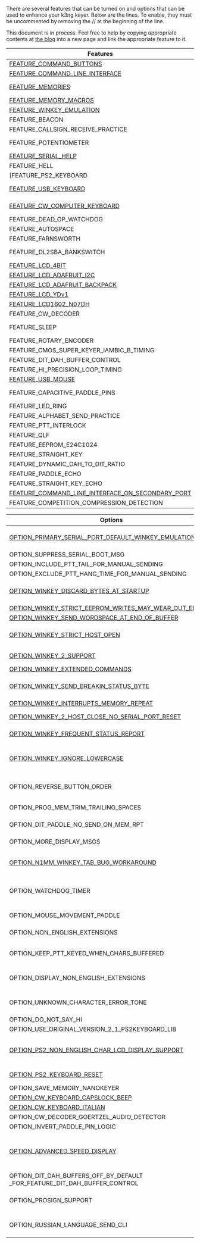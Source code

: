 There are several features that can be turned on and options that can be used to enhance your k3ng keyer. Below are the lines. To enable, they must be uncommented by removing the // at the beginning of the line.

This document is in process. Feel free to help by copying appropriate contents at [the blog](http://blog.radioartisan.com/arduino-cw-keyer/) into a new page and link the appropriate feature to it.

| Features | Location | Notes |
| ---- |:----:|:---------------|
|[FEATURE_COMMAND_BUTTONS](https://github.com/k3ng/k3ng_cw_keyer/wiki/Feature:-Command-Buttons) | keyer_features_and_options.h | Enable command buttons 
|[FEATURE_COMMAND_LINE_INTERFACE](https://github.com/k3ng/k3ng_cw_keyer/wiki/Feature:-Command-Line-Interface) | keyer_features_and_options.h | Enable command line interface over serial connection
|[FEATURE_MEMORIES](https://github.com/k3ng/k3ng_cw_keyer/wiki/Feature:-Memory) | keyer_features_and_options.h | on the Arduino Due, you must have FEATURE_EEPROM_E24C1024 and E24C1024 EEPROM hardware in order to compile this
|[FEATURE_MEMORY_MACROS](https://github.com/k3ng/k3ng_cw_keyer/wiki/Feature:-Memory) | keyer_features_and_options.h | 
|[FEATURE_WINKEY_EMULATION](https://github.com/k3ng/k3ng_cw_keyer/wiki/Feature:-Winkey) | keyer_features_and_options.h | 
|FEATURE_BEACON | keyer_features_and_options.h | 
|FEATURE_CALLSIGN_RECEIVE_PRACTICE | keyer_features_and_options.h | 
|FEATURE_POTENTIOMETER | keyer_features_and_options.h | Speed control, if enabled, must have pot connected or false wpm will trigger changes randomly
|[FEATURE_SERIAL_HELP](https://github.com/k3ng/k3ng_cw_keyer/wiki/Feature:-Command-Line-Interface) | keyer_features_and_options.h | show help for command line interface
|FEATURE_HELL | keyer_features_and_options.h | 
|[FEATURE_PS2_KEYBOARD| keyer_features_and_options.h |  | keyer_features_and_options.h | Use a PS2 keyboard to send code - Change keyboard layout (non-US) in K3NG_PS2Keyboard.h.  Additional options below.
|[FEATURE_USB_KEYBOARD](https://github.com/k3ng/k3ng_cw_keyer/wiki/Feature:-Keyboard-Mouse) | keyer_features_and_options.h | Use a USB keyboard to send code - Uncomment three lines in k3ng_keyer.ino (search for note_usb_uncomment_lines)
|[FEATURE_CW_COMPUTER_KEYBOARD](https://github.com/k3ng/k3ng_cw_keyer/wiki/Feature:-Keyboard-Mouse) | keyer_features_and_options.h | Have an Arduino Due or Leonardo act as a USB HID (Human Interface Device) keyboard and use the paddle to "type" characters on the computer
|FEATURE_DEAD_OP_WATCHDOG | keyer_features_and_options.h | 
|FEATURE_AUTOSPACE | keyer_features_and_options.h | 
|FEATURE_FARNSWORTH | keyer_features_and_options.h | 
|FEATURE_DL2SBA_BANKSWITCH | keyer_features_and_options.h | Switch memory banks feature as described here: http://dl2sba.com/index.php?option=com_content&view=article&id=131:nanokeyer&catid=15:shack&Itemid=27#english
|[FEATURE_LCD_4BIT](https://github.com/k3ng/k3ng_cw_keyer/wiki/Feature:-Display) | keyer_features_and_options.h | classic LCD disidefplay using 4 I/O lines
|[FEATURE_LCD_ADAFRUIT_I2C](https://github.com/k3ng/k3ng_cw_keyer/wiki/Feature:-Display) | keyer_features_and_options.h | Adafruit I2C LCD display using MCP23017 at addr 0x20
|[FEATURE_LCD_ADAFRUIT_BACKPACK](https://github.com/k3ng/k3ng_cw_keyer/wiki/Feature:-Display) | keyer_features_and_options.h | Adafruit I2C LCD Backup using MCP23008
|[FEATURE_LCD_YDv1](https://github.com/k3ng/k3ng_cw_keyer/wiki/Feature:-Display) | keyer_features_and_options.h | YourDuino I2C LCD display with old LCM 1602 V1 ic
|[FEATURE_LCD1602_N07DH](https://github.com/k3ng/k3ng_cw_keyer/wiki/Feature:-Display) | keyer_features_and_options.h | http://linksprite.com/wiki/index.php5?title=16_X_2_LCD_Keypad_Shield_for_Arduino
|FEATURE_CW_DECODER | keyer_features_and_options.h | Decode CW into the keyer
|FEATURE_SLEEP | keyer_features_and_options.h | go to sleep after x minutes to conserve battery power (not compatible with Arduino DUE, may have mixed results with Mega and Mega ADK)
|FEATURE_ROTARY_ENCODER | keyer_features_and_options.h | Use a rotary encoder for speed control
|FEATURE_CMOS_SUPER_KEYER_IAMBIC_B_TIMING | keyer_features_and_options.h | 
|FEATURE_DIT_DAH_BUFFER_CONTROL | keyer_features_and_options.h | 
|FEATURE_HI_PRECISION_LOOP_TIMING | keyer_features_and_options.h | 
|[FEATURE_USB_MOUSE](https://github.com/k3ng/k3ng_cw_keyer/wiki/Feature:-Keyboard-Mouse) | keyer_features_and_options.h | Uncomment three lines in k3ng_keyer.ino (search for note_usb_uncomment_lines)
|FEATURE_CAPACITIVE_PADDLE_PINS | keyer_features_and_options.h | remove the bypass capacitors on the paddle_left and paddle_right lines when using capactive paddles
|FEATURE_LED_RING | keyer_features_and_options.h | Mayhew Labs Led Ring support for rotary encoder
|FEATURE_ALPHABET_SEND_PRACTICE | keyer_features_and_options.h | enables command mode S command - created by Ryan, KC2ZWM
|FEATURE_PTT_INTERLOCK | keyer_features_and_options.h | 
|FEATURE_QLF | keyer_features_and_options.h | 
|FEATURE_EEPROM_E24C1024 | keyer_features_and_options.h | 
|FEATURE_STRAIGHT_KEY | keyer_features_and_options.h | 
|FEATURE_DYNAMIC_DAH_TO_DIT_RATIO | keyer_features_and_options.h | 
|FEATURE_PADDLE_ECHO | keyer_features_and_options.h | 
|FEATURE_STRAIGHT_KEY_ECHO | keyer_features_and_options.h | 
|[FEATURE_COMMAND_LINE_INTERFACE_ON_SECONDARY_PORT](https://github.com/k3ng/k3ng_cw_keyer/wiki/Feature:-Command-Line-Interface) | keyer_features_and_options.h | Activate the Command Line interface on the secondary serial port
|FEATURE_COMPETITION_COMPRESSION_DETECTION | keyer_features_and_options.h | **Experimental**


| Options | Location | Notes |
| --- |:-------:|:----------------|
|[OPTION_PRIMARY_SERIAL_PORT_DEFAULT_WINKEY_EMULATION](https://github.com/k3ng/k3ng_cw_keyer/wiki/Feature:-Winkey) |keyer_features_and_options.h | Use when activating both FEATURE_WINKEY_EMULATION and FEATURE_COMMAND_LINE_INTERFACE 
|OPTION_SUPPRESS_SERIAL_BOOT_MSG | keyer_features_and_options.h | 
|OPTION_INCLUDE_PTT_TAIL_FOR_MANUAL_SENDING | keyer_features_and_options.h | 
|OPTION_EXCLUDE_PTT_HANG_TIME_FOR_MANUAL_SENDING | keyer_features_and_options.h | 
|[OPTION_WINKEY_DISCARD_BYTES_AT_STARTUP](https://github.com/k3ng/k3ng_cw_keyer/wiki/Feature:-Winkey) | keyer_features_and_options.h | if ASR is not disabled, you may need this to discard errant serial port bytes at startup
|[OPTION_WINKEY_STRICT_EEPROM_WRITES_MAY_WEAR_OUT_EEPROM](https://github.com/k3ng/k3ng_cw_keyer/wiki/Feature:-Winkey) | keyer_features_and_options.h | 
|[OPTION_WINKEY_SEND_WORDSPACE_AT_END_OF_BUFFER](https://github.com/k3ng/k3ng_cw_keyer/wiki/Feature:-Winkey) | keyer_features_and_options.h | 
|[OPTION_WINKEY_STRICT_HOST_OPEN](https://github.com/k3ng/k3ng_cw_keyer/wiki/Feature:-Winkey) | keyer_features_and_options.h | require an admin host open Winkey command before doing any other commands
|[OPTION_WINKEY_2_SUPPORT](https://github.com/k3ng/k3ng_cw_keyer/wiki/Feature:-Winkey) | keyer_features_and_options.h | comment out to revert to Winkey version 1 emulation
|[OPTION_WINKEY_EXTENDED_COMMANDS](https://github.com/k3ng/k3ng_cw_keyer/wiki/Feature:-Winkey) | keyer_features_and_options.h | **in development**
|[OPTION_WINKEY_SEND_BREAKIN_STATUS_BYTE](https://github.com/k3ng/k3ng_cw_keyer/wiki/Feature:-Winkey) | keyer_features_and_options.h | additional code to check_dit_paddle() and check_dah_paddle() to send 0xC2 status byte when paddles are hit
|[OPTION_WINKEY_INTERRUPTS_MEMORY_REPEAT](https://github.com/k3ng/k3ng_cw_keyer/wiki/Feature:-Winkey) | keyer_features_and_options.h | 
|[OPTION_WINKEY_2_HOST_CLOSE_NO_SERIAL_PORT_RESET](https://github.com/k3ng/k3ng_cw_keyer/wiki/Feature:-Winkey) | keyer_features_and_options.h | activate this when using Winkey 2 emulation and Win-Test
|[OPTION_WINKEY_FREQUENT_STATUS_REPORT](https://github.com/k3ng/k3ng_cw_keyer/wiki/Feature:-Winkey) | keyer_features_and_options.h | activate this to make Winkey emulation play better with RUMlog and RUMped
|[OPTION_WINKEY_IGNORE_LOWERCASE](https://github.com/k3ng/k3ng_cw_keyer/wiki/Feature:-Winkey) | keyer_features_and_options.h | Enable for typical K1EL Winkeyer behavior (use for SkookumLogger version 1.10.14 and prior to workaround "r" bug)
|OPTION_REVERSE_BUTTON_ORDER | keyer_features_and_options.h | This is mainly for the DJ0MY NanoKeyer http://nanokeyer.wordpress.com/
|OPTION_PROG_MEM_TRIM_TRAILING_SPACES | keyer_features_and_options.h | trim trailing spaces from memory when programming in command mode
|OPTION_DIT_PADDLE_NO_SEND_ON_MEM_RPT | keyer_features_and_options.h | this makes dit paddle memory interruption a little smoother
|OPTION_MORE_DISPLAY_MSGS | keyer_features_and_options.h | additional optional display messages - comment out to save memory
|[OPTION_N1MM_WINKEY_TAB_BUG_WORKAROUND](https://github.com/k3ng/k3ng_cw_keyer/wiki/Feature:-Winkey) | keyer_features_and_options.h | enable this to ignore the TAB key in the Send CW window (this breaks SO2R functionality in N1MM)
|OPTION_WATCHDOG_TIMER | keyer_features_and_options.h | this enables a four second ATmega48/88/168/328 watchdog timer; use for unattended/remote operation only
|OPTION_MOUSE_MOVEMENT_PADDLE | keyer_features_and_options.h | **experimental** (just fooling around) - mouse movement will act like a paddle
|OPTION_NON_ENGLISH_EXTENSIONS | keyer_features_and_options.h | add support for additional CW characters (i.e. À, Å, Þ, etc.)
|OPTION_KEEP_PTT_KEYED_WHEN_CHARS_BUFFERED | keyer_features_and_options.h | this option keeps PTT high if there are characters buffered from the keyboard, the serial interface, or Winkey
|OPTION_DISPLAY_NON_ENGLISH_EXTENSIONS | keyer_features_and_options.h | LCD display suport for non-English (NO/DK/DE) characters - Courtesy of OZ1JHM
|OPTION_UNKNOWN_CHARACTER_ERROR_TONE | keyer_features_and_options.h | Play a tone when an unknown character is entered, aka you messed up so bad the keyer hasn't a clue :-)
|OPTION_DO_NOT_SAY_HI | keyer_features_and_options.h | 
|OPTION_USE_ORIGINAL_VERSION_2_1_PS2KEYBOARD_LIB | keyer_features_and_options.h | 
|[OPTION_PS2_NON_ENGLISH_CHAR_LCD_DISPLAY_SUPPORT](https://github.com/k3ng/k3ng_cw_keyer/wiki/Feature:-Keyboard-Mouse) | keyer_features_and_options.h | makes some non-English characters from the PS2 keyboard display correctly in the LCD display (donated by Marcin sp5iou)
|[OPTION_PS2_KEYBOARD_RESET](https://github.com/k3ng/k3ng_cw_keyer/wiki/Feature:-Keyboard-Mouse) | keyer_features_and_options.h | reset the PS2 keyboard upon startup with 0xFF (contributed by Bill, W9BEL)
|OPTION_SAVE_MEMORY_NANOKEYER | keyer_features_and_options.h | 
|[OPTION_CW_KEYBOARD_CAPSLOCK_BEEP](https://github.com/k3ng/k3ng_cw_keyer/wiki/Feature:-Keyboard-Mouse)| keyer_features_and_options.h | 
|[OPTION_CW_KEYBOARD_ITALIAN](https://github.com/k3ng/k3ng_cw_keyer/wiki/Feature:-Keyboard-Mouse) | keyer_features_and_options.h | 
|OPTION_CW_DECODER_GOERTZEL_AUDIO_DETECTOR| keyer_features_and_options.h | 
|OPTION_INVERT_PADDLE_PIN_LOGIC | keyer_features_and_options.h | 
|[OPTION_ADVANCED_SPEED_DISPLAY](https://github.com/k3ng/k3ng_cw_keyer/wiki/Feature:-Display) | keyer_features_and_options.h | enables "nerd" speed visualization on display: wpm, cpm (char per min), duration of dit and dah in milliseconds and ratio (contributed by Giorgio, IZ2XBZ)
|OPTION_DIT_DAH_BUFFERS_OFF_BY_DEFAULT _FOR_FEATURE_DIT_DAH_BUFFER_CONTROL | keyer_features_and_options.h | 
|OPTION_PROSIGN_SUPPORT | keyer_features_and_options.h | additional prosign support for paddle and straight key echo on display, CLI, and in memory storage
|OPTION_RUSSIAN_LANGUAGE_SEND_CLI | keyer_features_and_options.h | Russian language CLI sending support (contributed by Павел Бирюков, UA1AQC)